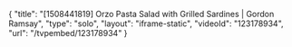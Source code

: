 {
    "title": "[1508441819] Orzo Pasta Salad with Grilled Sardines | Gordon Ramsay",
    "type": "solo",
    "layout": "iframe-static",
    "videoId": "123178934",
    "url": "\/tvpembed\/123178934"
}